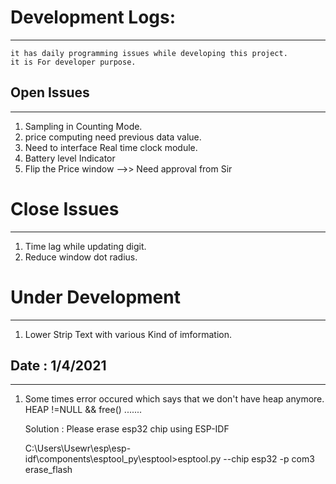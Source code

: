 

# Development Logs:
-----------


```
it has daily programming issues while developing this project.
it is For developer purpose. 
```


## Open Issues
---------------
1. Sampling in Counting Mode.
2. price computing need previous data value. 
3. Need to interface Real time clock module. 
4. Battery level Indicator
5. Flip the Price window -->> Need approval from Sir  


# Close Issues
----------------
1.  Time lag while updating digit. 
2.  Reduce window dot radius.

# Under Development
---------------------
1. Lower Strip Text with various Kind of imformation.  



## Date : 1/4/2021
------

1. Some times error occured which says that we don't have heap anymore.
   HEAP !=NULL && free() .......

   Solution : Please erase esp32 chip using ESP-IDF
  
   C:\Users\Usewr\esp\esp-idf\components\esptool_py\esptool>esptool.py --chip esp32 -p com3 erase_flash

